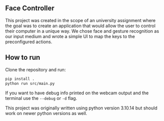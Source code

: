 ## Face Controller

This project was created in the scope of an university assignment where the
goal was to create an application that would allow the user to control their
computer in a unique way. We chose face and gesture recognition as our input
medium and wrote a simple UI to map the keys to the preconfigured actions.

## How to run

Clone the repository and run:

```sh
pip install .
python run src/main.py
```

If you want to have debug info printed on the webcam output and the terminal
use the `--debug` or `-d` flag.

This project was originally written using python version 3.10.14 but should
work on newer python versions as well.
